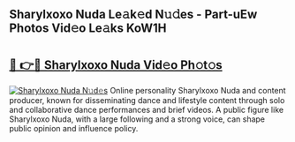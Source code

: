 ## Sharylxoxo Nuda Le𝚊k𝚎d N𝚞𝚍es - Part-uEw Photos Vid𝚎o Le𝚊ks KoW1H

# <h2><a href="http://fbf5qr5.evod.top/?m=Sharylxoxo+Nuda">🔗 👉🔴 Sharylxoxo Nuda Vid𝚎o Ph𝚘t𝚘s</a></h2>

[![Sharylxoxo Nuda N𝚞d𝚎s](https://i.imgur.com/8V9OHl7.gif)](http://fbf5qr5.evod.top/?m=Sharylxoxo+Nuda)
Online personality Sharylxoxo Nuda and content producer, known for disseminating dance and lifestyle content through solo and collaborative dance performances and brief videos. A public figure like Sharylxoxo Nuda, with a large following and a strong voice, can shape public opinion and influence policy. 

